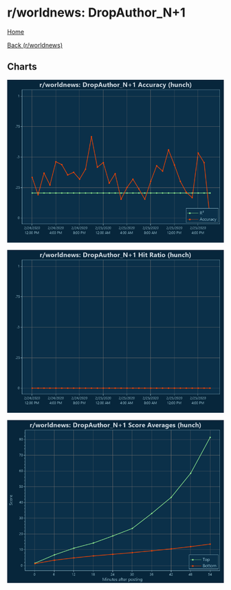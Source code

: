 # r/worldnews: DropAuthor_N+1

[Home](../../index.md)

[Back (r/worldnews)](../hunch_worldnews.md)

## Charts

![r/worldnews R² (hunch)](../../images/models/hunch_worldnews_DropAuthor_N+1_Accuracy.png "r/worldnews R² (hunch)")

![r/worldnews Hit Ratio (hunch)](../../images/models/hunch_worldnews_DropAuthor_N+1_HitRatio.png "r/worldnews Hit Ratio (hunch)")

![r/worldnews Score Averages (hunch)](../../images/models/hunch_worldnews_DropAuthor_N+1_Scores.png "r/worldnews Score Averages (hunch)")

